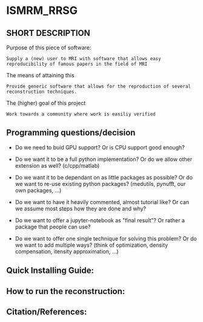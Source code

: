 ISMRM_RRSG
===================================

SHORT DESCRIPTION
-------------------------

Purpose of this piece of software:
    
    Supply a (new) user to MRI with software that allows easy reproducibility of famous papers in the field of MRI
    
The means of attaining this

    Provide generic software that allows for the reproduction of several reconstruction techniques.
    
The (higher) goal of this project

    Work towards a community where work is easiliy verified

    
Programming questions/decision
-------------------------

- Do we need to buid GPU support?
    Or is CPU support good enough?
    
- Do we want it to be a full python implementation?
    Or do we allow other extension as well? (c/cpp/matlab)
    
- Do we want it to be dependant on as little packages as possible?
    Or do we want to re-use existing python packages? (medutils, pynufft, our own packages, ...)
    
- Do we want to have it heavily commented, almost tutorial like?
    Or can we assume most steps how they are done and why?
    
- Do we want to offer a jupyter-notebook as "final result"?
    Or rather a package that people can use?    
    
- Do we want to offer one single technique for solving this problem?
    Or do we want to add multiple ways? (think of optimization, density compensation, itensity approximation, ...)



Quick Installing Guide:
-------------------------


How to run the reconstruction:
-------------------------


Citation/References:
-------------------------

